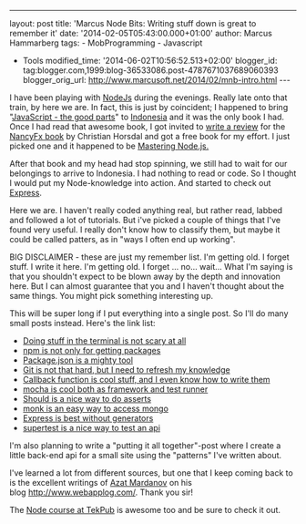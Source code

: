 ---
layout: post
title: 'Marcus Node Bits: Writing stuff down is great
to remember it'
date: '2014-02-05T05:43:00.000+01:00'
author: Marcus
Hammarberg
tags: - MobProgramming - Javascript
   - Tools
modified_time: '2014-06-02T10:56:52.513+02:00'
blogger_id: tag:blogger.com,1999:blog-36533086.post-4787671037689060393
blogger_orig_url: http://www.marcusoft.net/2014/02/mnb-intro.html ---

<div dir="ltr" style="text-align: left;" trbidi="on">

I have been playing with
<a href="http://nodejs.org/" target="_blank">NodeJs</a> during the
evenings. Really late onto that train, by here we are. In fact, this is
just by coincident; I happened to bring "<a
href="http://www.amazon.com/JavaScript-Good-Parts-Douglas-Crockford/dp/0596517742"
target="_blank">JavaScript - the good parts</a>" to
<a href="http://www.marcusoft.net/2013/06/moving-to-indonesia.html"
target="_blank">Indonesia</a> and it was the only book I had. Once I had
read that awesome book, I got invited to <a
href="http://www.marcusoft.net/2013/12/nancy-fx-now-you-can-read-her-too.html"
target="_blank">write a review</a> for the
<a href="http://www.packtpub.com/nancy-web-development/book"
target="_blank">NancyFx book</a> by Christian Horsdal and got a free
book for my effort. I just picked one and it happened to be
<a href="http://www.packtpub.com/mastering-nodejs/book"
target="_blank">Mastering Node.js.</a>

After that book and my head had stop spinning, we still had to wait for
our belongings to arrive to Indonesia. I had nothing to read or code. So
I thought I would put my Node-knowledge into action. And started to
check out <a href="http://expressjs.com/" target="_blank">Express</a>.

Here we are. I haven't really coded anything real, but rather read,
labbed and followed a lot of tutorials. But i've picked a couple of
things that I've found very useful. I really don't know how to classify
them, but maybe it could be called patters, as in "ways I often end up
working".

BIG DISCLAIMER - these are just my remember list. I'm getting old. I
forget stuff. I write it here. I'm getting old. I forget ... no...
wait... What I'm saying is that you shouldn't expect to be blown away by
the depth and innovation here. But I can almost guarantee that you and I
haven't thought about the same things. You might pick something
interesting up.

This will be super long if I put everything into a single post. So I'll
do many small posts instead. Here's the link list:

-   <a href="http://www.marcusoft.net/2014/02/mnb-terminal.html"
    target="_blank">Doing stuff in the terminal is not scary at all</a>
-   <a href="http://www.marcusoft.net/2014/02/mnb-npm.html"
    target="_blank">npm is not only for getting packages</a>
-   <a href="http://www.marcusoft.net/2014/02/mnb-packagejson.html"
    target="_blank">Package.json is a mighty tool</a>
-   <a href="http://www.marcusoft.net/2014/02/mnb-git.html"
    target="_blank">Git is not that hard, but I need to refresh my
    knowledge</a>
-   <a href="http://www.marcusoft.net/2014/02/mnb-callbacks.html"
    target="_blank">Callback function is cool stuff, and I even know how to
    write them</a>
-   <span
    style="color: #0000ee; text-decoration: underline;"><a href="http://www.marcusoft.net/2014/02/mnb-mocha.html"
    target="_blank">mocha is cool both as framework and test runner</a></span>
-   <a href="http://www.marcusoft.net/2014/02/mnb-should.html"
    target="_blank">Should is a nice way to do asserts</a>
-   <a href="http://www.marcusoft.net/2014/02/mnb-monk.html"
    target="_blank">monk is an easy way to access mongo</a>
-   <a href="http://www.marcusoft.net/2014/02/mnb-express.html"
    target="_blank">Express is best without generators</a>
-   <a href="http://www.marcusoft.net/2014/02/mnb-supertest.html"
    target="_blank">supertest is a nice way to test an api</a>

I'm also planning to write a "putting it all together"-post where I
create a little back-end api for a small site using the "patterns" I've
written about.

<div>


I've learned a lot from different sources, but one that I keep coming
back to is the excellent writings of
<a href="https://twitter.com/azat_co" target="_blank">Azat Mardanov</a>
on his blog <http://www.webapplog.com/>. Thank you sir!

The <a href="http://tekpub.com/products/node" target="_blank">Node course at
TekPub</a> is awesome too and be sure to check it out.


</div>

</div>
